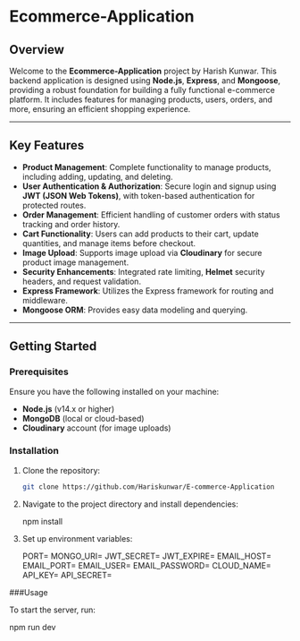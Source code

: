 # Ecommerce-Application

## Overview

Welcome to the **Ecommerce-Application** project by Harish Kunwar. This backend application is designed using **Node.js**, **Express**, and **Mongoose**, providing a robust foundation for building a fully functional e-commerce platform. It includes features for managing products, users, orders, and more, ensuring an efficient shopping experience.

---

## Key Features

- **Product Management**: Complete functionality to manage products, including adding, updating, and deleting.
- **User Authentication & Authorization**: Secure login and signup using **JWT (JSON Web Tokens)**, with token-based authentication for protected routes.
- **Order Management**: Efficient handling of customer orders with status tracking and order history.
- **Cart Functionality**: Users can add products to their cart, update quantities, and manage items before checkout.
- **Image Upload**: Supports image upload via **Cloudinary** for secure product image management.
- **Security Enhancements**: Integrated rate limiting, **Helmet** security headers, and request validation.
- **Express Framework**: Utilizes the Express framework for routing and middleware.
- **Mongoose ORM**: Provides easy data modeling and querying.

---

## Getting Started

### Prerequisites

Ensure you have the following installed on your machine:

- **Node.js** (v14.x or higher)
- **MongoDB** (local or cloud-based)
- **Cloudinary** account (for image uploads)

### Installation

1. Clone the repository:

   ```bash
   git clone https://github.com/Hariskunwar/E-commerce-Application

2. Navigate to the project directory and install dependencies:
   
   npm install

3. Set up environment variables:

   PORT=
   MONGO_URI=
   JWT_SECRET=
   JWT_EXPIRE=
   EMAIL_HOST=
   EMAIL_PORT=
   EMAIL_USER=
   EMAIL_PASSWORD=
   CLOUD_NAME=
   API_KEY=
   API_SECRET=

###Usage  

To start the server, run:

  npm run dev 

  

    